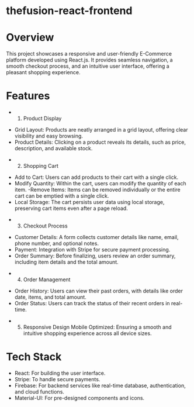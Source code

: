 # thefusion-react-frontend
# Overview
This project showcases a responsive and user-friendly E-Commerce platform developed using React.js. It provides seamless navigation, a smooth checkout process, and an intuitive user interface, offering a pleasant shopping experience.

# Features
* 1. Product Display
- Grid Layout: Products are neatly arranged in a grid layout, offering clear visibility and easy browsing.
- Product Details: Clicking on a product reveals its details, such as price, description, and available stock.
* 2. Shopping Cart
- Add to Cart: Users can add products to their cart with a single click.
- Modify Quantity: Within the cart, users can modify the quantity of each item.
 -Remove Items: Items can be removed individually or the entire cart can be emptied with a single click.
- Local Storage: The cart persists user data using local storage, preserving cart items even after a page reload.
* 3. Checkout Process
- Customer Details: A form collects customer details like name, email, phone number, and optional notes.
- Payment: Integration with Stripe for secure payment processing.
- Order Summary: Before finalizing, users review an order summary, including item details and the total amount.
* 4. Order Management
- Order History: Users can view their past orders, with details like order date, items, and total amount.
- Order Status: Users can track the status of their recent orders in real-time.
* 5. Responsive Design
Mobile Optimized: Ensuring a smooth and intuitive shopping experience across all device sizes.
# Tech Stack
- React: For building the user interface.
- Stripe: To handle secure payments.
- Firebase: For backend services like real-time database, authentication, and cloud functions.
- Material-UI: For pre-designed components and icons.
